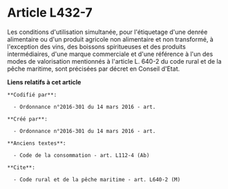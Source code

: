 # Article L432-7

Les conditions d'utilisation simultanée, pour l'étiquetage d'une denrée alimentaire ou d'un produit agricole non alimentaire
et non transformé, à l'exception des vins, des boissons spiritueuses et des produits intermédiaires, d'une marque commerciale
et d'une référence à l'un des modes de valorisation mentionnés à l'article L. 640-2 du code rural et de la pêche maritime,
sont précisées par décret en Conseil d'Etat.

**Liens relatifs à cet article**

	**Codifié par**:

	  - Ordonnance n°2016-301 du 14 mars 2016 - art.

	**Créé par**:

	  - Ordonnance n°2016-301 du 14 mars 2016 - art.

	**Anciens textes**:

	  - Code de la consommation - art. L112-4 (Ab)

	**Cite**:

	  - Code rural et de la pêche maritime - art. L640-2 (M)
